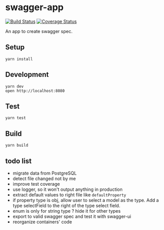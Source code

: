 # swagger-app

[![Build Status](https://travis-ci.org/tylerlong/swagger-app.svg?branch=master)](https://travis-ci.org/tylerlong/swagger-app)
[![Coverage Status](https://coveralls.io/repos/github/tylerlong/swagger-app/badge.svg?branch=master)](https://coveralls.io/github/tylerlong/swagger-app?branch=master)

An app to create swagger spec.


## Setup

```
yarn install
```


## Development

```
yarn dev
open http://localhost:8080
```

## Test

```
yarn test
```


## Build

```
yarn build
```


## todo list

- migrate data from PostgreSQL
- detect file changed not by me
- improve test coverage
- use logger, so it won't output anything in production
- extract default values to right file like `defaultProperty`
- if property type is obj, allow user to select a model as the type. Add a type selectField to the right of the type select field.
- enum is only for string type ? hide it for other types
- export to valid swagger spec and test it with swagger-ui
- reorganize containers' code
